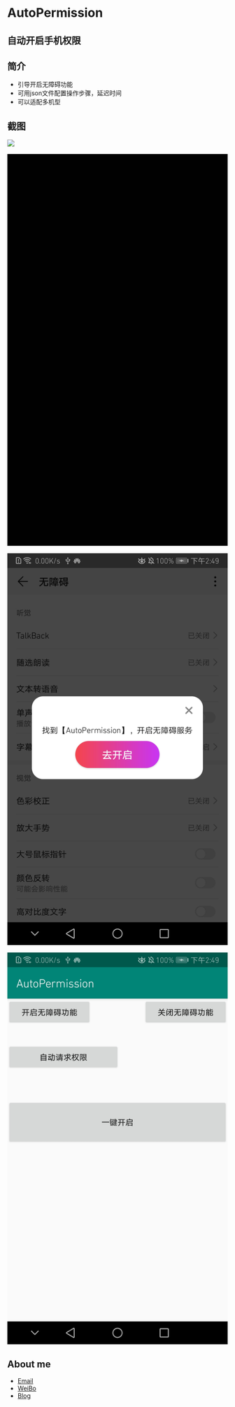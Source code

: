 #  AutoPermission
## **自动开启手机权限**

## **简介**
- 引导开启无障碍功能
- 可用json文件配置操作步骤，延迟时间
- 可以适配多机型

## **截图**

![](./picture1.gif)

![](./picture2.gif)

![](./picture3.jpg)

![](./picture4.jpg)

## **About me**
* [Email](LYYX@outlook.com)
* [WeiBo](http://weibo.com/liuyang6)
* [Blog](http://blog.csdn.net/ly502541243)